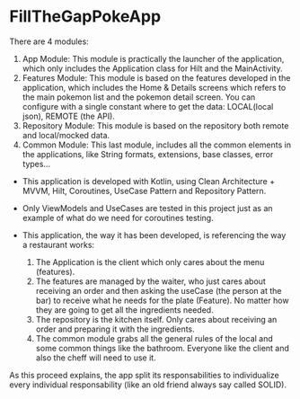 # FillTheGapPokeApp

There are 4 modules:

1. App Module: This module is practically the launcher of the application, which only includes the Application class for Hilt and the MainActivity.
2. Features Module: This module is based on the features developed in the application, which includes the Home & Details screens which refers to the main pokemon list and the pokemon detail screen. You can configure with a single constant where to get the data: LOCAL(local json), REMOTE (the API).
3. Repository Module: This module is based on the repository both remote and local/mocked data.
4. Common Module: This last module, includes all the common elements in the applications, like String formats, extensions, base classes, error types...


- This application is developed with Kotlin, using Clean Architecture + MVVM, Hilt, Coroutines, UseCase Pattern and Repository Pattern. 

- Only ViewModels and UseCases are tested in this project just as an example of what do we need for coroutines testing.

- This application, the way it has been developed, is referencing the way a restaurant works:
  1. The Application is the client which only cares about the menu (features).
  2. The features are managed by the waiter, who just cares about receiving an order and then asking the useCase (the person at the bar) to receive what he needs for the plate (Feature). No matter how they are going to get all the ingredients needed.
  3. The repository is the kitchen itself. Only cares about receiving an order and preparing it with the ingredients.
  4. The common module grabs all the general rules of the local and some common things like the bathroom. Everyone like the client and also the cheff will need to use it.

As this proceed explains, the app split its responsabilities to individualize every individual responsability (like an old friend always say called SOLID).
